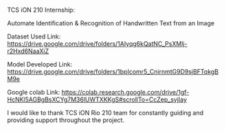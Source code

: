 TCS iON 210 Internship:

Automate Identification & Recognition of Handwritten Text from an Image

Dataset Used Link: https://drive.google.com/drive/folders/1AIyqg6kQatNC_PsXMlj-r2Hxd6NaaXiZ

Model Developed Link: https://drive.google.com/drive/folders/1bpIcomr5_CnirnmtG9D9sjBFTqkgBM9e

Google colab Link: https://colab.research.google.com/drive/1gf-HcNKl5AGBgBsXCYg7M36lUWTXKKgS#scrollTo=CcZep_syjIay

I would like to thank TCS iON Rio 210 team for constantly guiding and providing support throughout the project.

